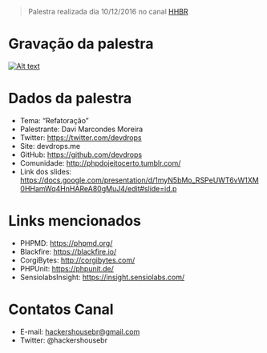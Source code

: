 > Palestra realizada dia 10/12/2016 no canal [HHBR](https://www.youtube.com/channel/UCh1xOy7SP_KyRn4wTNVvFHw)

# Gravação da palestra
[![Alt text](https://i.ytimg.com/vi/CtiLfuVW7MQ/hqdefault.jpg?custom=true&w=800&h=400&stc=true&jpg444=true&jpgq=90&sp=68&sigh=ufIEeO76z78ozUcQEwvu2ILKCvo)](https://www.youtube.com/embed/CtiLfuVW7MQ)

# Dados da palestra 
 - Tema: “Refatoração”
 - Palestrante: Davi Marcondes Moreira
 - Twitter: https://twitter.com/devdrops
 - Site: devdrops.me
 - GitHub: https://github.com/devdrops
 - Comunidade: http://phpdojeitocerto.tumblr.com/
 - Link dos slides: https://docs.google.com/presentation/d/1myN5bMo_RSPeUWT6vW1XM0HHamWq4HnHAReA80gMuJ4/edit#slide=id.p

# Links mencionados
 - PHPMD: https://phpmd.org/
 - Blackfire: https://blackfire.io/
 - CorgiBytes: http://corgibytes.com/
 - PHPUnit: https://phpunit.de/
 - SensiolabsInsight: https://insight.sensiolabs.com/

# Contatos Canal
 - E-mail: hackershousebr@gmail.com
 - Twitter: @hackershousebr

